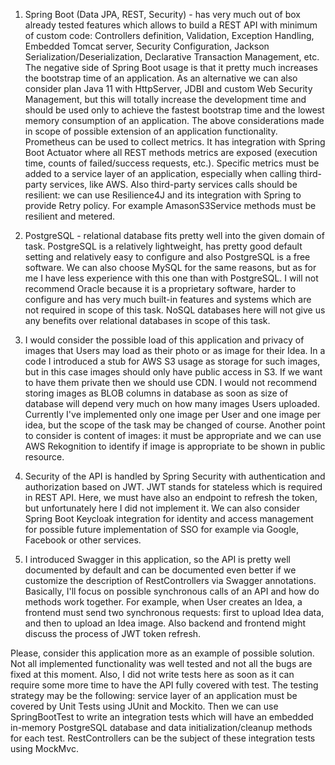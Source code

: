 1. Spring Boot (Data JPA, REST, Security) - has very much out of box already tested features which allows 
to build a REST API with minimum of custom code: Controllers definition, Validation, Exception Handling, 
Embedded Tomcat server, Security Configuration, Jackson Serialization/Deserialization, Declarative Transaction Management, etc.
The negative side of Spring Boot usage is that it pretty much increases the bootstrap time of an application.
As an alternative we can also consider plan Java 11 with HttpServer, JDBI and custom Web Security Management,
but this will totally increase the development time and should be used only to achieve the fastest bootstrap time and
the lowest memory consumption of an application. The above considerations made in scope of possible extension of 
an application functionality. Prometheus can be used to collect metrics. It has integration with Spring Boot Actuator 
where all REST methods metrics are exposed (execution time, counts of failed/success requests, etc.). 
Specific metrics must be added to a service layer of an application, especially when calling third-party services, 
like AWS. Also third-party services calls should be resilient: we can use Resilience4J and its integration with Spring 
to provide Retry policy. For example AmasonS3Service methods must be resilient and metered.
 
2. PostgreSQL - relational database fits pretty well into the given domain of task. PostgreSQL is a relatively 
lightweight, has pretty good default setting and relatively easy to configure and also PostgreSQL is a free software. 
We can also choose MySQL for the same reasons, but as for me I have less experience with this one than with PostgreSQL. 
I will not recommend Oracle because it is a proprietary software, harder to configure and has very much built-in
features and systems which are not required in scope of this task. NoSQL databases here will not give us any benefits 
over relational databases in scope of this task.

3. I would consider the possible load of this application and privacy of images that Users may load as their photo 
or as image for their Idea. In a code I introduced a stub for AWS S3 usage as storage for such images, but in this case 
images should only have public access in S3. If we want to have them private then we should use CDN. 
I would not recommend storing images as BLOB columns in database as soon as size of database will depend very much 
on how many images Users uploaded. Currently I've implemented only one image per User and one image per idea, 
but the scope of the task may be changed of course. Another point to consider is content of images: it must 
be appropriate and we can use AWS Rekognition to identify if image is appropriate to be shown in public resource.
 
4. Security of the API is handled by Spring Security with authentication and authorization based on JWT. 
JWT stands for stateless which is required in REST API. Here, we must have also an endpoint to refresh the token, 
but unfortunately here I did not implement it. We can also consider Spring Boot Keycloak integration for identity and 
access management for possible future implementation of SSO for example via Google, Facebook or other services.

5. I introduced Swagger in this application, so the API is pretty well documented by default and can be documented 
even better if we customize the description of RestControllers via Swagger annotations. Basically, I'll focus on 
possible synchronous calls of an API and how do methods work together. For example, when User creates an Idea, 
a frontend must send two synchronous requests: first to upload Idea data, and then to upload an Idea image. 
Also backend and frontend might discuss the process of JWT token refresh.

Please, consider this application more as an example of possible solution. Not all implemented functionality 
was well tested and not all the bugs are fixed at this moment. Also, I did not write tests here as soon as it can require 
some more time to have the API fully covered with test. The testing strategy may be the following: service layer 
of an application must be covered by Unit Tests using JUnit and Mockito. Then we can use SpringBootTest to write 
an integration tests which will have an embedded in-memory PostgreSQL database and data initialization/cleanup methods
for each test. RestControllers can be the subject of these integration tests using MockMvc.
    
         
